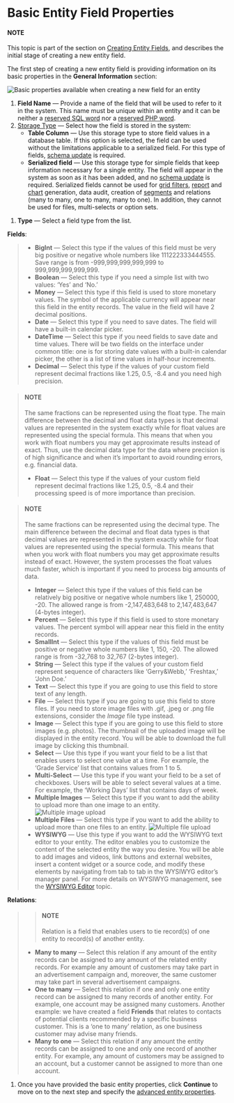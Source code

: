 <a id="admin-guide-create-entity-fields-basic"></a>

# Basic Entity Field Properties

#### NOTE
This topic is part of the section on [Creating Entity Fields](index.md#admin-guide-create-entity-fields), and describes the initial stage of creating a new entity field.

The first step of creating a new entity field is providing information on its basic properties in the **General Information** section:

![Basic properties available when creating a new field for an entity](user/img/system/entity_management/new_entity_field.png)
1. **Field Name** — Provide a name of the field that will be used to refer to it in the system. This name must be unique within an entity and it can be neither a <a href="http://msdn.microsoft.com/en-us/library/ms189822.aspx" target="_blank">reserved SQL word</a> nor a <a href="http://php.net/manual/en/reserved.keywords.php" target="_blank">reserved PHP word</a>.
2. [Storage Type](../../../../../backend/entities/extend-entities/serialized-fields.md#book-entities-extended-entities-serialized-fields) — Select how the field is stored in the system:
   * **Table Column** — Use this storage type to store field values in a database table. If this option is selected, the field can be used without the limitations applicable to a serialized field. For this type of fields, [schema update](../manage-entity-fields.md#schema-update) is required.
   * **Serialized field** — Use this storage type for simple fields that keep information necessary for a single entity. The field will appear in the system as soon as it has been added, and no [schema update](../manage-entity-fields.md#schema-update) is required. Serialized fields cannot be used for [grid filters](../../../getting-started/navigation/record-tables.md#doc-grids-actions-filters), [report](../../../reports-segments/reports/index.md#user-guide-reports) and [chart](../../../reports-segments/reports/custom-reports.md#user-guide-business-intelligence-reports-use-custom-reports) generation, data audit, creation of [segments](../../../reports-segments/filters.md#user-guide-filters-segments) and relations (many to many, one to many, many to one). In addition, they cannot be used for files, multi-selects or option sets.

<a id="field-file-types"></a>
1. **Type** — Select a field type from the list.

**Fields**:

> * **BigInt** — Select this type if the values of this field must be very big positive or negative whole numbers like 111222333444555. Save range is from -999,999,999,999,999 to 999,999,999,999,999.
> * **Boolean** — Select this type if you need a simple list with two values: ‘Yes’ and ‘No.’
> * **Money** — Select this type if this field is used to store monetary values. The symbol of the applicable currency will appear near this field in the entity records. The value in the field will have 2 decimal positions.
> * **Date** — Select this type if you need to save dates. The field will have a built-in calendar picker.
> * **DateTime** — Select this type if you need fields to save date and time values. There will be two fields on the interface under common title: one is for storing date values with a built-in calendar picker, the other is a list of time values in half-hour increments.
> * **Decimal** — Select this type if the values of your custom field represent decimal fractions like 1.25, 0.5, -8.4 and you need high precision.

>   #### NOTE
>   The same fractions can be represented using the float type. The main difference between the decimal and float data types is that decimal values are represented in the system exactly while for float values are represented using the special formula. This means that when you work with float numbers you may get approximate results instead of exact. Thus, use the decimal data type for the data where precision is of high significance and when it’s important to avoid rounding errors, e.g. financial data.
> * **Float** — Select this type if the values of your custom field represent decimal fractions like 1.25, 0.5, -8.4 and their processing speed is of more importance than precision.

>   #### NOTE
>   The same fractions can be represented using the decimal type. The main difference between the decimal and float data types is that decimal values are represented in the system exactly while for float values are represented using the special formula. This means that when you work with float numbers you may get approximate results instead of exact. However, the system processes the float values much faster, which is important if you need to process big amounts of data.
> * **Integer** — Select this type if the values of this field can be relatively big positive or negative whole numbers like 1, 250000, -20. The allowed range is from -2,147,483,648 to 2,147,483,647 (4-bytes integer).
> * **Percent** — Select this type if this field is used to store monetary values. The percent symbol will appear near this field in the entity records.
> * **SmallInt** — Select this type if the values of this field must be positive or negative whole numbers like 1, 150, -20. The allowed range is from -32,768 to 32,767 (2-bytes integer).
> * **String** — Select this type if the values of your custom field represent sequence of characters like ‘Gerry&Webb,’ ‘Freshtax,’ ‘John Doe.’
> * **Text** — Select this type if you are going to use this field to store text of any length.
> * **File** — Select this type if you are going to use this field to store files. If you need to store image files with .gif, .jpeg or .png file extensions, consider the *Image* file type instead.
> * **Image** — Select this type if you are going to use this field to store images (e.g. photos). The thumbnail of the uploaded image will be displayed in the entity record. You will be able to download the full image by clicking this thumbnail.
> * **Select** — Use this type if you want your field to be a list that enables users to select one value at a time. For example, the ‘Grade Service’ list that contains values from 1 to 5.
> * **Multi-Select** — Use this type if you want your field to be a set of checkboxes. Users will be able to select several values at a time. For example, the ‘Working Days’ list that contains days of week.
> * **Multiple Images** —  Select this type if you want to add the ability to upload more than one image to an entity.
>   ![Multiple image upload](user/img/system/entity_management/multiple-images.png)
> * **Multiple Files** — Select this type if you want to add the ability to upload more than one files to an entity.
>   ![Multiple file upload](user/img/system/entity_management/multiple-files.png)
> * **WYSIWYG** — Use this type if you want to add the WYSIWYG text editor to your entity. The editor enables you to customize the content of the selected entity the way you desire. You will be able to add images and videos, link buttons and external websites, insert a content widget or a source code, and modify these elements by navigating from tab to tab in the WYSIWYG editor’s manager panel. For more details on WYSIWYG management, see the [WYSIWYG Editor](../../../../concept-guides/content-management/wysiwyg.md#getting-started-wysiwyg-editor-field) topic.

**Relations**:

> > #### NOTE
> > Relation is a field that enables users to tie record(s) of one entity to record(s) of another entity.
> * **Many to many** — Select this relation if any amount of the entity records can be assigned to any amount of the related entity records. For example any amount of customers may take part in an advertisement campaign and, moreover, the same customer may take part in several advertisement campaigns.
> * **One to many** — Select this relation if one and only one entity record can be assigned to many records of another entity. For example, one account may be assigned many customers. Another example: we have created a field **Friends** that relates to contacts of potential clients recommended by a specific business customer. This is a ‘one to many’ relation, as one business customer may advise many friends.
> * **Many to one** — Select this relation if any amount the entity records can be assigned to one and only one record of another entity. For example, any amount of customers may be assigned to an account, but a customer cannot be assigned to more than one account.
1. Once you have provided the basic entity properties, click **Continue** to move on to the next step and specify the [advanced entity properties](entity-fields-advanced-properties.md#admin-guide-create-entity-fields-advanced).
